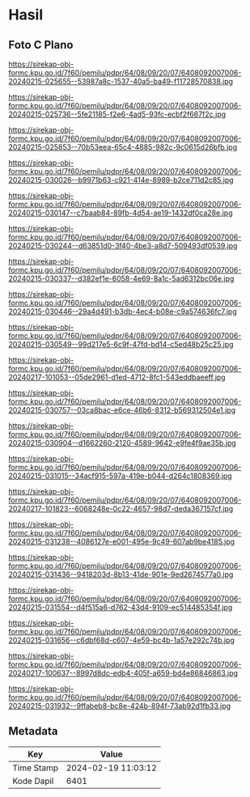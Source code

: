 # Hasil

## Foto C Plano

https://sirekap-obj-formc.kpu.go.id/7f60/pemilu/pdpr/64/08/09/20/07/6408092007006-20240215-025655--53987a8c-1537-40a5-ba49-f11728570838.jpg

https://sirekap-obj-formc.kpu.go.id/7f60/pemilu/pdpr/64/08/09/20/07/6408092007006-20240215-025736--5fe21185-f2e6-4ad5-93fc-ecbf2f667f2c.jpg

https://sirekap-obj-formc.kpu.go.id/7f60/pemilu/pdpr/64/08/09/20/07/6408092007006-20240215-025853--70b53eea-65c4-4885-982c-9c0615d26bfb.jpg

https://sirekap-obj-formc.kpu.go.id/7f60/pemilu/pdpr/64/08/09/20/07/6408092007006-20240215-030026--b9971b63-c921-414e-8989-b2ce711d2c85.jpg

https://sirekap-obj-formc.kpu.go.id/7f60/pemilu/pdpr/64/08/09/20/07/6408092007006-20240215-030147--c7baab84-89fb-4d54-ae19-1432df0ca28e.jpg

https://sirekap-obj-formc.kpu.go.id/7f60/pemilu/pdpr/64/08/09/20/07/6408092007006-20240215-030244--d63851d0-3f40-4be3-a8d7-509493df0539.jpg

https://sirekap-obj-formc.kpu.go.id/7f60/pemilu/pdpr/64/08/09/20/07/6408092007006-20240215-030337--d382ef1e-6058-4e69-8a1c-5ad6312bc06e.jpg

https://sirekap-obj-formc.kpu.go.id/7f60/pemilu/pdpr/64/08/09/20/07/6408092007006-20240215-030446--29a4d491-b3db-4ec4-b08e-c9a574636fc7.jpg

https://sirekap-obj-formc.kpu.go.id/7f60/pemilu/pdpr/64/08/09/20/07/6408092007006-20240215-030549--99d217e5-6c9f-47fd-bd14-c5ed48b25c25.jpg

https://sirekap-obj-formc.kpu.go.id/7f60/pemilu/pdpr/64/08/09/20/07/6408092007006-20240217-101053--05de2961-d1ed-4712-8fc1-543eddbaeeff.jpg

https://sirekap-obj-formc.kpu.go.id/7f60/pemilu/pdpr/64/08/09/20/07/6408092007006-20240215-030757--03ca8bac-e6ce-46b6-8312-b569312504e1.jpg

https://sirekap-obj-formc.kpu.go.id/7f60/pemilu/pdpr/64/08/09/20/07/6408092007006-20240215-030904--d1662260-2120-4589-9642-e9fe4f9ae35b.jpg

https://sirekap-obj-formc.kpu.go.id/7f60/pemilu/pdpr/64/08/09/20/07/6408092007006-20240215-031015--34acf915-597a-419e-b044-d264c1808369.jpg

https://sirekap-obj-formc.kpu.go.id/7f60/pemilu/pdpr/64/08/09/20/07/6408092007006-20240217-101823--6068248e-0c22-4657-98d7-deda367157cf.jpg

https://sirekap-obj-formc.kpu.go.id/7f60/pemilu/pdpr/64/08/09/20/07/6408092007006-20240215-031238--4086127e-e001-495e-9c49-607ab9be4185.jpg

https://sirekap-obj-formc.kpu.go.id/7f60/pemilu/pdpr/64/08/09/20/07/6408092007006-20240215-031436--9418203d-8b13-41de-901e-9ed2674577a0.jpg

https://sirekap-obj-formc.kpu.go.id/7f60/pemilu/pdpr/64/08/09/20/07/6408092007006-20240215-031554--d4f515a6-d762-43d4-9109-ec514485354f.jpg

https://sirekap-obj-formc.kpu.go.id/7f60/pemilu/pdpr/64/08/09/20/07/6408092007006-20240215-031656--c6dbf68d-c607-4e59-bc4b-1a57e292c74b.jpg

https://sirekap-obj-formc.kpu.go.id/7f60/pemilu/pdpr/64/08/09/20/07/6408092007006-20240217-100637--8997d8dc-edb4-405f-a659-bd4e86846863.jpg

https://sirekap-obj-formc.kpu.go.id/7f60/pemilu/pdpr/64/08/09/20/07/6408092007006-20240215-031932--9ffabeb8-bc8e-424b-894f-73ab92d1fb33.jpg


## Metadata

| Key        | Value               |
| ---------- | ------------------- |
| Time Stamp | 2024-02-19 11:03:12 |
| Kode Dapil | 6401                |



